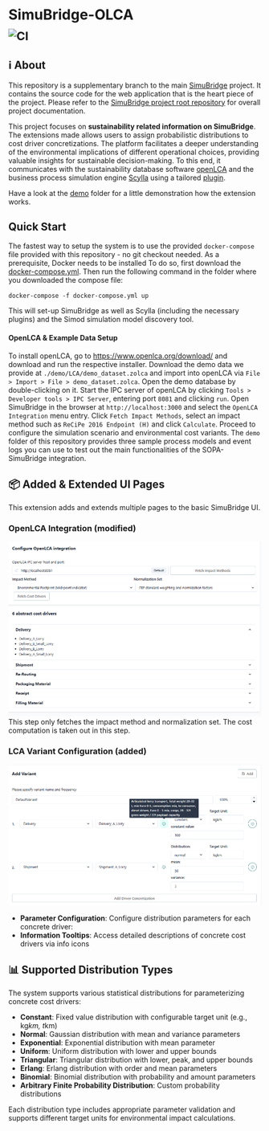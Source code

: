 # SimuBridge-OLCA <br><sub>![CI](https://github.com/INSM-TUM/SimuBridge--Main/actions/workflows/CI.yml/badge.svg)</sub>

## :information_source: About
This repository is a supplementary branch to the main [SimuBridge](https://github.com/INSM-TUM/SimuBridge) project. It contains the source code for the web application that is the heart piece of the project. Please refer to the [SimuBridge project root repository](https://github.com/INSM-TUM/SimuBridge) for overall project documentation.

This project focuses on **sustainability related information on SimuBridge**. The extensions made allows users to assign probabilistic distributions to cost driver concretizations. The platform facilitates a deeper understanding of the environmental implications of different operational choices, providing valuable insights for sustainable decision-making. 
To this end, it communicates with the sustainability database software [openLCA](https://www.openlca.org/) and the business process simulation engine [Scylla](https://github.com/bptlab/scylla) using a tailored [plugin](https://github.com/INSM-TUM/Scylla-Plugin--SOPA).

Have a look at the [demo](./demo) folder for a little demonstration how the extension works.

## Quick Start
The fastest way to setup the system is to use the provided `docker-compose` file provided with this repository - no git checkout needed. As a prerequisite, Docker needs to be installed
To do so, first download  the <a href="./docker-compose.yml" download> docker-compose.yml</a>.
Then run the following command in the folder where you downloaded the compose file:
``` posh
docker-compose -f docker-compose.yml up
```
This will set-up SimuBridge as well as Scylla (including the necessary plugins) and the Simod simulation model discovery tool.


#### OpenLCA & Example Data Setup
To install openLCA, go to https://www.openlca.org/download/ and download and run the respective installer.
Download the demo data we provide at `./demo/LCA/demo_dataset.zolca` and import into openLCA via `File > Import > File > demo_dataset.zolca`. Open the demo database by double-clicking on it. Start the IPC server of openLCA by clicking `Tools > Developer tools > IPC Server`, entering port `8081` and clicking `run`. Open SimuBridge in the browser at `http://localhost:3000` and select the `OpenLCA Integration` menu entry. Click `Fetch Impact Methods`, select an impact method such as `ReCiPe 2016 Endpoint (H)` and click `Calculate`. Proceed to configure the simulation scenario and environmental cost variants. The `demo` folder of this repository provides three sample process models and event logs you can use to test out the main functionalities of the SOPA-SimuBridge integration.


## 📦️ Added & Extended UI Pages
This extension adds and extends multiple pages to the basic SimuBridge UI.

### OpenLCA Integration (modified)
![Image](assets/OpenLCA%20Integration.png)
This step only fetches the impact method and normalization set. The cost computation is taken out in this step. 


### LCA Variant Configuration (added)
![Image](assets/LCA%20Variant%20Configuration.png)
- **Parameter Configuration**: Configure distribution parameters for each concrete driver:
- **Information Tooltips**: Access detailed descriptions of concrete cost drivers via info icons


## 📊 Supported Distribution Types
The system supports various statistical distributions for parameterizing concrete cost drivers:

- **Constant**: Fixed value distribution with configurable target unit (e.g., kg*km, t*km)
- **Normal**: Gaussian distribution with mean and variance parameters
- **Exponential**: Exponential distribution with mean parameter
- **Uniform**: Uniform distribution with lower and upper bounds
- **Triangular**: Triangular distribution with lower, peak, and upper bounds
- **Erlang**: Erlang distribution with order and mean parameters
- **Binomial**: Binomial distribution with probability and amount parameters
- **Arbitrary Finite Probability Distribution**: Custom probability distributions

Each distribution type includes appropriate parameter validation and supports different target units for environmental impact calculations.



